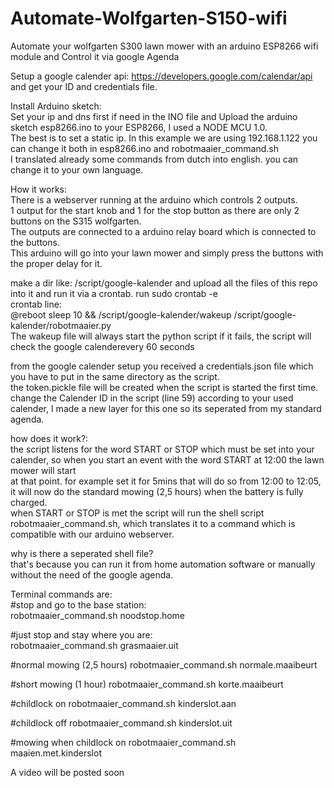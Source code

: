# Automate-Wolfgarten-S150-wifi<br />
Automate your wolfgarten S300 lawn mower with an arduino ESP8266 wifi module and Control it via google Agenda<br />

Setup a google calender api: https://developers.google.com/calendar/api<br />
and get your ID and credentials file.<br />

Install Arduino sketch:<br />
Set your ip and dns first if need in the INO file and Upload the arduino sketch esp8266.ino to your ESP8266, I used a NODE MCU 1.0.<br />
The best is to set a static ip. In this example we are using 192.168.1.122 you can change it both in  esp8266.ino and robotmaaier_command.sh<br />
I translated already some commands from dutch into english. you can change it to your own language.<br />

How it works:<br />
There is a webserver running at the arduino which controls 2 outputs.<br />
1 output for the start knob and 1 for the stop button as there are only 2 buttons on the S315 wolfgarten.<br />
The outputs are connected to a arduino relay board which is connected to the buttons.<br />
This arduino will go into your lawn mower and simply press the buttons with the proper delay for it.<br />

make a dir like: /script/google-kalender and upload all the files of this repo into it and run it via a crontab. run sudo crontab -e<br />
crontab line:<br />
@reboot sleep 10 && /script/google-kalender/wakeup /script/google-kalender/robotmaaier.py<br />
The wakeup file will always start the python script if it fails, the script will check the google calenderevery 60 seconds<br />

from the google calender setup you received a credentials.json file which you have to put in the same directory as the script.<br />
the token.pickle file will be created when the script is started the first time.<br />
change the Calender ID in the script (line 59) according to your used calender, I made a new layer for this one so its seperated from my standard agenda.<br />

how does it work?:<br />
the script listens for the word START or STOP which must be set into your calender, so when you start an event with the word START at 12:00 the lawn mower will start<br /> at that point. for example set it for 5mins that will do so from 12:00 to 12:05, it will now do the standard mowing (2,5 hours) when the battery is fully charged.<br />
when START or STOP is met the script will run the shell script robotmaaier_command.sh, which translates it to a command which is compatible with our arduino webserver.<br />

why is there a seperated shell file?<br />
that's because you can run it from home automation software or manually without the need of the google agenda.<br />

Terminal commands are: <br />
#stop and go to the base station:<br />
robotmaaier_command.sh noodstop.home<br />

#just stop and stay where you are:<br />
robotmaaier_command.sh grasmaaier.uit<br />

#normal mowing (2,5 hours)
robotmaaier_command.sh normale.maaibeurt<br />

#short mowing (1 hour)
robotmaaier_command.sh korte.maaibeurt<br />

#childlock on
robotmaaier_command.sh kinderslot.aan<br />

#childlock off
robotmaaier_command.sh kinderslot.uit<br />

#mowing when childlock on
robotmaaier_command.sh maaien.met.kinderslot<br />



A video will be posted soon<br />
